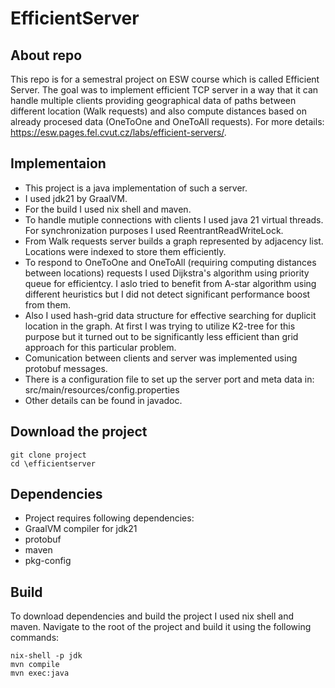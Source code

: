 # EfficientServer

## About repo
This repo is for a semestral project on ESW course which is called Efficient Server. The goal was to implement efficient TCP server in a way that it can handle multiple clients providing geographical data of paths between different location (Walk requests) and also compute distances based on already procesed data (OneToOne and OneToAll requests). For more details: https://esw.pages.fel.cvut.cz/labs/efficient-servers/. 

## Implementaion
* This project is a java implementation of such a server.
* I used jdk21 by GraalVM.
* For the build I used nix shell and maven.
* To handle mutiple connections with clients I used java 21 virtual threads. For synchronization purposes I used ReentrantReadWriteLock.
* From Walk requests server builds a graph represented by adjacency list. Locations were indexed to store them efficiently.
* To respond to OneToOne and OneToAll (requiring computing distances between locations) requests I used Dijkstra's algorithm using priority queue for efficientcy. I aslo tried to benefit from A-star algorithm using different heuristics but I did not detect significant performance boost from them. 
* Also I used hash-grid data structure for effective searching for duplicit location in the graph. At first I was trying to utilize K2-tree for this purpose but it turned out to be significantly less efficient than grid approach for this particular problem.
* Comunication between clients and server was implemented using protobuf messages.
* There is a configuration file to set up the server port and meta data in: src/main/resources/config.properties
* Other details can be found in javadoc.

## Download the project

```
git clone project
cd \efficientserver
```

## Dependencies
* Project requires following dependencies:
* GraalVM compiler for jdk21
* protobuf
* maven
* pkg-config

## Build

To download dependencies and build the project I used nix shell and maven. Navigate to the root of the project and build it using the following commands:

```
nix-shell -p jdk
mvn compile
mvn exec:java
```

